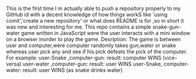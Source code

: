 This is the first time I m actually able to push a repository properly to my GitHub id with a decent knowledge of how things workS like 'using comit','create a new repository' or what does README is for ,so in short it was new and interesting for me.
This repo contains a simple snake-gun-water game written in JavaScript were the user interacts with a mini window on a browser inorder to play the game.
Desription: The game is between user and computer,were computer randomly takes gun,water or snake whereas user pick any and see if his pick defeats the pick of the computer.
For example: user-Snake ,computer-gun: result: computer WINS (vice-versa)
             user-water ,computer-gun: result: user WINS 
             user-Snake, computer-water: result:  user WINS (as snake drinks water)
             
